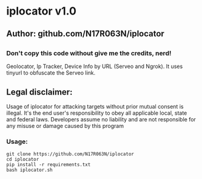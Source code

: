 # iplocator v1.0
## Author: github.com/N17R063N/iplocator
##
### Don't copy this code without give me the credits, nerd! 

Geolocator, Ip Tracker, Device Info by URL (Serveo and Ngrok).
It uses tinyurl to obfuscate the Serveo link.

## Legal disclaimer:

Usage of iplocator for attacking targets without prior mutual consent is illegal. It's the end user's responsibility to obey all applicable local, state and federal laws. Developers assume no liability and are not responsible for any misuse or damage caused by this program 


### Usage:
```
git clone https://github.com/N17R063N/iplocator
cd iplocator
pip install -r requirements.txt
bash iplocator.sh
```
